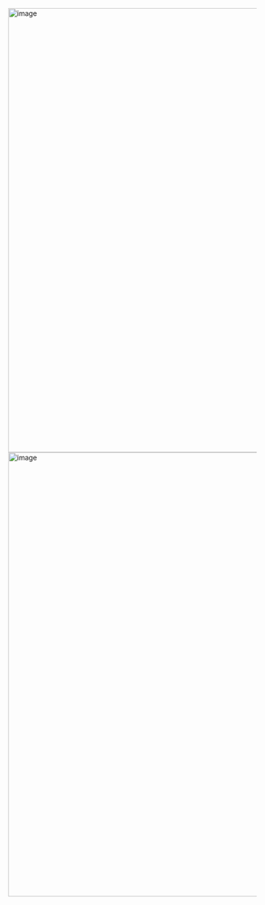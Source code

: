 <img width="1440" height="900" alt="image" src="https://github.com/user-attachments/assets/969960e3-3b58-4a88-97ee-f2a795f158b2" />
<img width="1440" height="900" alt="image" src="https://github.com/user-attachments/assets/a9249854-93f5-4156-b48b-60ac41bd677d" />
